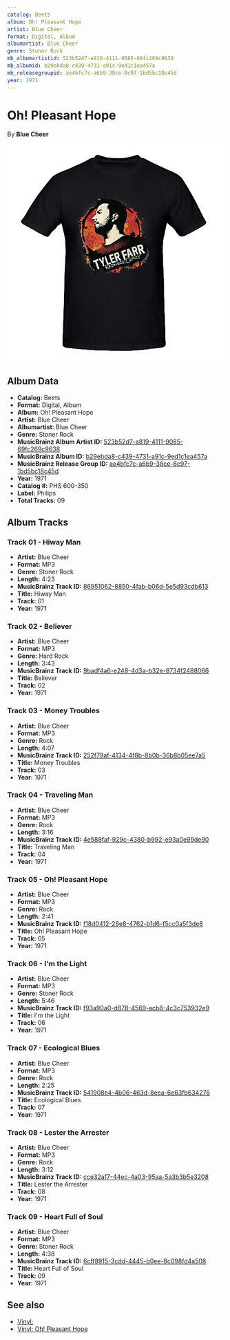 ```yaml
---
catalog: Beets
album: Oh! Pleasant Hope
artist: Blue Cheer
format: Digital, Album
albumartist: Blue Cheer
genre: Stoner Rock
mb_albumartistid: 523b52d7-a819-4111-9085-69fc269c9638
mb_albumid: b29ebda8-c439-4731-a91c-9ed1c1ea457a
mb_releasegroupid: ae4bfc7c-a6b9-38ce-8c97-1bd5bc18c45d
year: 1971
---
```


# Oh! Pleasant Hope

By **Blue Cheer**

![](../../assets/beetscovers/Blue_Cheer-Oh!_Pleasant_Hope.jpg)

## Album Data

- **Catalog:** Beets
- **Format:** Digital, Album
- **Album:** Oh! Pleasant Hope
- **Artist:** Blue Cheer
- **Albumartist:** Blue Cheer
- **Genre:** Stoner Rock
- **MusicBrainz Album Artist ID:** [523b52d7-a819-4111-9085-69fc269c9638](https://musicbrainz.org/artist/523b52d7-a819-4111-9085-69fc269c9638)
- **MusicBrainz Album ID:** [b29ebda8-c439-4731-a91c-9ed1c1ea457a](https://musicbrainz.org/release/b29ebda8-c439-4731-a91c-9ed1c1ea457a)
- **MusicBrainz Release Group ID:** [ae4bfc7c-a6b9-38ce-8c97-1bd5bc18c45d](https://musicbrainz.org/release-group/ae4bfc7c-a6b9-38ce-8c97-1bd5bc18c45d)
- **Year:** 1971
- **Catalog #:** PHS 600-350
- **Label:** Philips
- **Total Tracks:** 09

## Album Tracks

### Track 01 - Hiway Man

- **Artist:** Blue Cheer
- **Format:** MP3
- **Genre:** Stoner Rock
- **Length:** 4:23
- **MusicBrainz Track ID:** [86951062-8850-4fab-b06d-5e5d93cdb613](https://musicbrainz.org/recording/86951062-8850-4fab-b06d-5e5d93cdb613)
- **Title:** Hiway Man
- **Track:** 01
- **Year:** 1971

### Track 02 - Believer

- **Artist:** Blue Cheer
- **Format:** MP3
- **Genre:** Hard Rock
- **Length:** 3:43
- **MusicBrainz Track ID:** [9badf4a6-e248-4d3a-b32e-8734f2488066](https://musicbrainz.org/recording/9badf4a6-e248-4d3a-b32e-8734f2488066)
- **Title:** Believer
- **Track:** 02
- **Year:** 1971

### Track 03 - Money Troubles

- **Artist:** Blue Cheer
- **Format:** MP3
- **Genre:** Rock
- **Length:** 4:07
- **MusicBrainz Track ID:** [252f79af-4134-4f8b-8b0b-36b8b05ee7a5](https://musicbrainz.org/recording/252f79af-4134-4f8b-8b0b-36b8b05ee7a5)
- **Title:** Money Troubles
- **Track:** 03
- **Year:** 1971

### Track 04 - Traveling Man

- **Artist:** Blue Cheer
- **Format:** MP3
- **Genre:** Rock
- **Length:** 3:16
- **MusicBrainz Track ID:** [4e588faf-929c-4380-b992-e93a0e99de90](https://musicbrainz.org/recording/4e588faf-929c-4380-b992-e93a0e99de90)
- **Title:** Traveling Man
- **Track:** 04
- **Year:** 1971

### Track 05 - Oh! Pleasant Hope

- **Artist:** Blue Cheer
- **Format:** MP3
- **Genre:** Rock
- **Length:** 2:41
- **MusicBrainz Track ID:** [f18d0412-26e8-4762-b1d6-f5cc0a5f3de8](https://musicbrainz.org/recording/f18d0412-26e8-4762-b1d6-f5cc0a5f3de8)
- **Title:** Oh! Pleasant Hope
- **Track:** 05
- **Year:** 1971

### Track 06 - I'm the Light

- **Artist:** Blue Cheer
- **Format:** MP3
- **Genre:** Stoner Rock
- **Length:** 5:46
- **MusicBrainz Track ID:** [f93a90a0-d878-4569-acb8-4c3c753932e9](https://musicbrainz.org/recording/f93a90a0-d878-4569-acb8-4c3c753932e9)
- **Title:** I'm the Light
- **Track:** 06
- **Year:** 1971

### Track 07 - Ecological Blues

- **Artist:** Blue Cheer
- **Format:** MP3
- **Genre:** Rock
- **Length:** 2:25
- **MusicBrainz Track ID:** [541908e4-4b06-463d-8eea-6e63fb634276](https://musicbrainz.org/recording/541908e4-4b06-463d-8eea-6e63fb634276)
- **Title:** Ecological Blues
- **Track:** 07
- **Year:** 1971

### Track 08 - Lester the Arrester

- **Artist:** Blue Cheer
- **Format:** MP3
- **Genre:** Rock
- **Length:** 3:12
- **MusicBrainz Track ID:** [cce32af7-44ec-4a03-95aa-5a3b3b5e3208](https://musicbrainz.org/recording/cce32af7-44ec-4a03-95aa-5a3b3b5e3208)
- **Title:** Lester the Arrester
- **Track:** 08
- **Year:** 1971

### Track 09 - Heart Full of Soul

- **Artist:** Blue Cheer
- **Format:** MP3
- **Genre:** Stoner Rock
- **Length:** 4:38
- **MusicBrainz Track ID:** [6cff8915-3cdd-4445-b0ee-8c098fd4a508](https://musicbrainz.org/recording/6cff8915-3cdd-4445-b0ee-8c098fd4a508)
- **Title:** Heart Full of Soul
- **Track:** 09
- **Year:** 1971


## See also

- [Vinyl: ](../../Vinyl/Blue_Cheer/Blue_Cheer.md)
- [Vinyl: Oh! Pleasant Hope](../../Vinyl/Blue_Cheer/Oh!_Pleasant_Hope.md)
